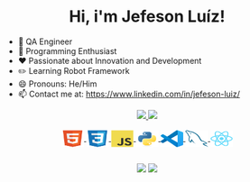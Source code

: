 <h1 align="center"> Hi, i'm Jefeson Luíz! </h1>


- 🔭 QA Engineer
- 🌱 Programming Enthusiast
- ❤  Passionate about Innovation and Development
- ✏️ Learning Robot Framework
- 😄 Pronouns: He/Him
- 📫  Contact me at: https://www.linkedin.com/in/jefeson-luiz/

<div align="center">
  <a href="https://github.com/JefesonLuiz">
  <img height="180em" src="https://github-readme-stats.vercel.app/api?username=JefesonLuiz&show_icons=false&theme=github_dark&include_all_commits=true&count_private=true"/>
  <img height="180em" src="https://github-readme-stats.vercel.app/api/top-langs/?username=JefesonLuiz&layout=compact&langs_count=7&theme=github_dark"/>
</div>
  
<div align="center" style="display: inline_block"><br>
  <img align="center" alt="Jeff-HTML" height="30" width="40" src="https://raw.githubusercontent.com/devicons/devicon/master/icons/html5/html5-original.svg">
  <img align="center" alt="Jeff-CSS" height="30" width="40" src="https://raw.githubusercontent.com/devicons/devicon/master/icons/css3/css3-original.svg">
  <img align="center" alt="Jeff-Js" height="30" width="40" src="https://raw.githubusercontent.com/devicons/devicon/master/icons/javascript/javascript-original.svg">
  <img align="center" alt="Jeff-Python" height="30" width="40" src="https://raw.githubusercontent.com/devicons/devicon/master/icons/python/python-original.svg">
  <img align="center" alt="Jeff-VsCode" height="30" width="40" src="https://raw.githubusercontent.com/devicons/devicon/master/icons/vscode/vscode-original.svg">
  <img align="center" alt="Jeff-MySQL" height="30" width="40" src="https://raw.githubusercontent.com/devicons/devicon/master/icons/mysql/mysql-original.svg">
  <img align="center" alt="Jeff-MySQL" height="30" width="40"
src="https://raw.githubusercontent.com/devicons/devicon/master/icons/react/react-original.svg">
</div>
  
  ##
  
 <div align="center"> 
  <a href = "mailto:jefesonluiz.linke@gmail.com"><img src="https://img.shields.io/badge/Gmail-D14836?style=for-the-badge&logo=gmail&logoColor=white" target="_blank"></a>
  <a href="https://www.linkedin.com/in/jefeson-luiz/" target="_blank"><img src="https://img.shields.io/badge/-LinkedIn-%230077B5?style=for-the-badge&logo=linkedin&logoColor=white" target="_blank"></a> 
 
</div>
